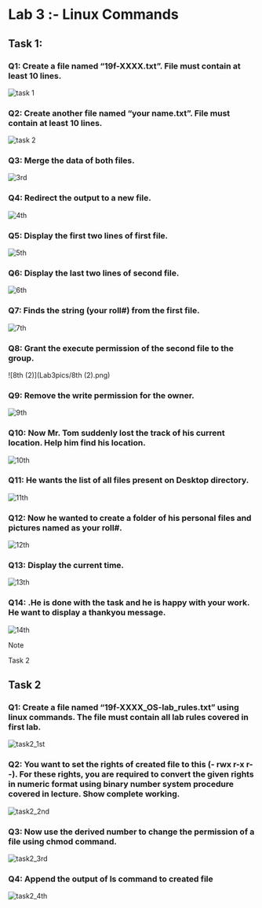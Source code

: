 # Lab 3 :-   Linux Commands

## Task 1:

### Q1:  Create a file named “19f-XXXX.txt”. File must contain at least 10 lines.

![task 1](Lab3pics/1st.png)



### Q2: Create another file named “your name.txt”. File must contain at least 10 lines.



![task 2](Lab3pics/2nd.png)

### Q3:  Merge the data of both files.

![3rd](Lab3pics/3rd.png)

### Q4:  Redirect the output to a new file.



![4th](Lab3pics/4th.png)

### Q5:  Display the first two lines of first file.



![5th](Lab3pics/5th.png)

### Q6:  Display the last two lines of second file.



![6th](Lab3pics/6th.png)

### Q7:  Finds the string (your roll#) from the first file.



![7th](Lab3pics/7th.png)

### Q8:  Grant the execute permission of the second file to the group.



![8th (2)](Lab3pics/8th (2).png)

### Q9:  Remove the write permission for the owner.

![9th](Lab3pics/9th.png)



### Q10:  Now Mr. Tom suddenly lost the track of his current location. Help him find his location.



![10th](Lab3pics/10th.png)

### Q11:  He wants the list of all files present on Desktop directory.



![11th](Lab3pics/11th.png)



### Q12:  Now he wanted to create a folder of his personal files and pictures named as your roll#.



![12th](Lab3pics/12th.png)

### Q13:  Display the current time.

![13th](Lab3pics/13th.png)



### Q14:  .He is done with the task and he is happy with your work. He want to display a thankyou message. 

![14th](Lab3pics/14th.png)



> [!NOTE]
>
> Task 2



## Task 2

### Q1:  Create a file named “19f-XXXX_OS-lab_rules.txt” using linux commands. The file must contain all lab rules covered in first lab.

![task2_1st](Lab3pics/task2_1st.png)



### Q2:  You want to set the rights of created file to this (- rwx r-x r--). For these rights, you are required to convert the given rights in numeric format using binary number system procedure covered in lecture. Show complete working.



![task2_2nd](Lab3pics/task2_2nd.png)

### Q3:  Now use the derived number to change the permission of a file using chmod command.

![task2_3rd](Lab3pics/task2_3rd.png)

### Q4:  Append the output of ls command to created file

![task2_4th](Lab3pics/task2_4th.png)